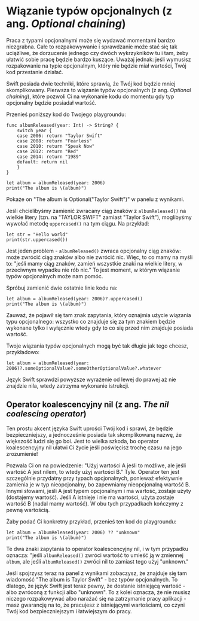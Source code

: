 # Wiązanie typów opcjonalnych (z ang. *Optional chaining*)

Praca z typami opcjonalnymi może się wydawać momentami bardzo niezgrabna. Całe to rozpakowywanie i sprawdzanie może stać się tak uciążliwe, że dorzucenie jednego czy dwóch wykrzykników tu i tam, żeby ułatwić sobie pracę będzie bardzo kuszące. Uważaj jednak: jeśli wymusisz rozpakowanie na typie opcjonalnym, który nie będzie miał wartości, Twój kod przestanie działać.

Swift posiada dwie techniki, które sprawią, że Twój kod będzie mniej skomplikowany. Pierwsza to wiązanie typów opcjonalnych (z ang. *Optional chaining*), które pozwoli Ci na wykonanie kodu do momentu gdy typ opcjonalny będzie posiadał wartość.

Przenieś poniższy kod do Twojego playgroundu:

    func albumReleased(year: Int) -> String? {
        switch year {
        case 2006: return "Taylor Swift"
        case 2008: return "Fearless"
        case 2010: return "Speak Now"
        case 2012: return "Red"
        case 2014: return "1989"
        default: return nil
        }
    }

    let album = albumReleased(year: 2006)
    print("The album is \(album)")

Pokaże on "The album is Optional("Taylor Swift")" w panelu z wynikami.

Jeśli chcielibyśmy zamienić zwracany ciąg znaków z `albumReleased()` na wielkie litery (tzn. na "TAYLOR SWIFT" zamiast "Taylor Swift"), moglibyśmy wywołać metodę `uppercased()` na tym ciągu. Na przykład:

    let str = "Hello world"
    print(str.uppercased())

Jest jeden problem - `albumReleased()` zwraca opcjonalny ciąg znaków: może zwrócić ciąg znaków albo nie zwrócić nic. Więc, to co mamy na myśli to: "jeśli mamy ciąg znaków, zamień wszystkie znaki na wielkie litery, w przeciwnym wypadku nie rób nic." To jest moment, w którym wiązanie typów opcjonalnych może nam pomóc.

Spróbuj zamienić dwie ostatnie linie kodu na:

    let album = albumReleased(year: 2006)?.uppercased()
    print("The album is \(album)")

Zauważ, że pojawił się tam znak zapytania, który oznajmia użycie wiązania typu opcjonalnego: wszystko co znajduje się za tym znakiem będzie wykonane tylko i wyłącznie wtedy gdy to co się przed nim znajduje posiada wartość.

Twoje wiązania typów opcjonalnych mogą być tak długie jak tego chcesz, przykładowo:

    let album = albumReleased(year: 2006)?.someOptionalValue?.someOtherOptionalValue?.whatever

Język Swift sprawdzi powyższe wyrażenie od lewej do prawej aż nie znajdzie nila, wtedy zatrzyma wykonanie istrukcji.

## Operator koalescencyjny nil (z ang. *The nil coalescing operator*)

Ten prostu akcent języka Swift uprości Twój kod i sprawi, że będzie bezpieczniejszy, a jednocześnie posiada tak skomplikowaną nazwę, że większość ludzi się go boi. Jest to wielka szkoda, bo operator koalescencyjny nil ułatwi Ci życie jeśli poświęcisz trochę czasu na jego zrozumienie!

Pozwala Ci on na powiedzenie: "Użyj wartości A jeśli to możliwe, ale jeśli wartość A jest nilem, to wtedy użyj wartości B." Tyle. Operator ten jest szczególnie przydatny przy typach opcjonalnych, ponieważ efektywnie zamienia je w typ nieopcjonalny, bo zapewniamy nieopcjonalną wartość B. Innymi słowami, jeśli A jest typem opcjonalnym i ma wartość, zostaje użyty (dostajemy wartość). Jeśli A istnieje i nie ma wartości, użyta zostaje wartość B (nadal mamy wartość). W obu tych przypadkach kończymy z pewną wartością.

Żaby podać Ci konkretny przykład, przenieś ten kod do playgroundu:

    let album = albumReleased(year: 2006) ?? "unknown"
    print("The album is \(album)")

Te dwa znaki zapytania to operator koalescencyjny nil, i w tym przypadku oznacza: "jeśli `albumReleased()` zwróci wartość to umieść ją w zmiennej `album`, ale jeśli `albumReleased()` zwróci nil to zamiast tego użyj "unknown."

Jeśli spojrzysz teraz na panel z wynikami zobaczysz, że znajduje się tam wiadomość "The album is Taylor Swift" - bez typów opcjonalnych. To dlatego, że język Swift jest teraz pewny, że dostanie istniejącą wartość - albo zwróconą z funkcji albo "unknown". To z kolei oznacza, że nie musisz niczego rozpakowywać albo narażać się na zatrzymanie pracy aplikacji - masz gwarancję na to, że pracujesz z istniejącymi wartościami, co czyni Twój kod bezpieczniejszym i łatwiejszym do pracy.
